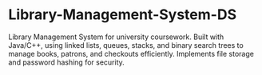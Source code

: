 # Library-Management-System-DS
Library Management System for university coursework. Built with Java/C++, using linked lists, queues, stacks, and binary search trees to manage books, patrons, and checkouts efficiently. Implements file storage and password hashing for security. 
